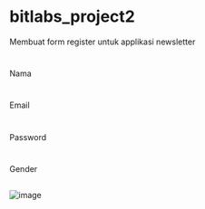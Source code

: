 # bitlabs_project2
Membuat form register untuk applikasi newsletter
#
Nama
#
Email
#
Password
#
Gender
##
![image](https://user-images.githubusercontent.com/61608860/79555342-9f713600-80c9-11ea-899c-96b07794f7a6.png)

